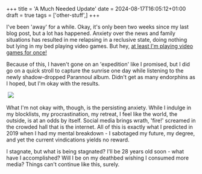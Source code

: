 +++
title = 'A Much Needed Update'
date = 2024-08-17T16:05:12+01:00
draft = true
tags = ['other-stuff',]
+++

I've been 'away' for a while. Okay, it's only been two weeks since my last blog post, but a lot has happened. Anxiety over the news and family situations has resulted in me relapsing in a reclusive state, doing nothing but lying in my bed playing video games. But hey, [at least I'm playing video games for once!](https://blackwavesofenergy.github.io/bwoe-blog/post/game/game-fatigue-gone/) 

Because of this, I haven't gone on an 'expedition' like I promised, but I did go on a quick stroll to capture the sunrise one day while listening to the newly shadow-dropped Parannoul album. Didn't get as many endorphins as I hoped, but I'm okay with the results.

![]()
![](https://i.imgur.com/Yx5IFvN.jpeg)

What I'm not okay with, though, is the persisting anxiety. While I indulge in my blocklists, my procrastination, my retreat, I feel like the world, the outside, is at an odds by itself. Social media brings wrath, 'fire!' screamed in the crowded hall that is the internet. All of this is exactly what I predicted in 2019 when I had my mental breakdown - I sabotaged my future, my degree, and yet the current vindications yields no reward.

I stagnate, but what is being stagnated? I'll be 28 years old soon - what have I accomplished? Will I be on my deathbed wishing I consumed more media? Things can't continue like this, surely.